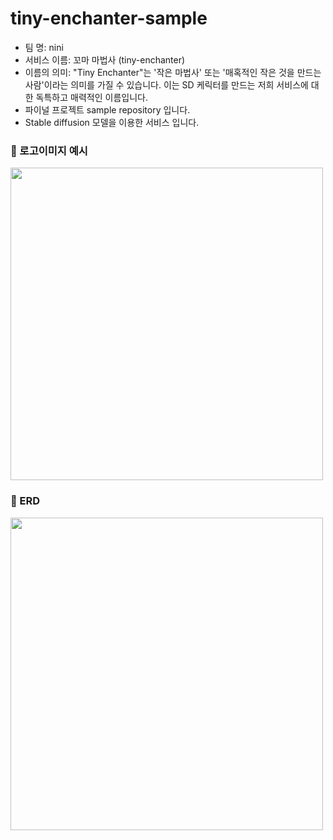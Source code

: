 # tiny-enchanter-sample

- 팀 명: nini
- 서비스 이름: 꼬마 마법사 (tiny-enchanter)
- 이름의 의미: "Tiny Enchanter"는 '작은 마법사' 또는 '매혹적인 작은 것을 만드는 사람'이라는 의미를 가질 수 있습니다. 
             이는 SD 케릭터를 만드는 저희 서비스에 대한 독특하고 매력적인 이름입니다.
- 파이널 프로젝트 sample repository 입니다.
- Stable diffusion 모델을 이용한 서비스 입니다.

### 📍 로고이미지 예시
<img src = "https://blog.kakaocdn.net/dn/bDFUXC/btsjnH1BZME/VQ1VvfNq6BxXIKFrlWzj90/img.png" width = "500" height = "500"/>

### 📍 ERD
<img src = "https://blog.kakaocdn.net/dn/ezncy1/btsja6OkoZU/8oxYYgBkxQj5t4ZBfl5VTK/img.png" width = "500" height = "500"/>
